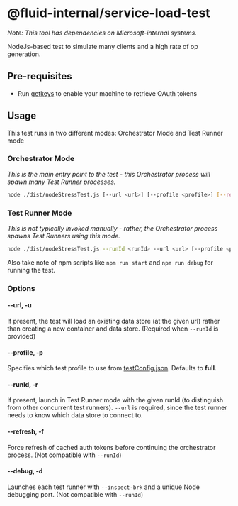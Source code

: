 # @fluid-internal/service-load-test

_Note: This tool has dependencies on Microsoft-internal systems._

NodeJs-based test to simulate many clients and a high rate of op generation.

## Pre-requisites

* Run [getkeys](/tools/getkeys/README.md) to enable your machine to retrieve OAuth tokens

## Usage

This test runs in two different modes: Orchestrator Mode and Test Runner mode

### Orchestrator Mode

_This is the main entry point to the test - this Orchestrator process will spawn many Test Runner processes._

```bash
node ./dist/nodeStressTest.js [--url <url>] [--profile <profile>] [--refresh] [--debug]
```

### Test Runner Mode

_This is not typically invoked manually - rather, the Orchestrator process spawns Test Runners using this mode._

```bash
node ./dist/nodeStressTest.js --runId <runId> --url <url> [--profile <profile>]
```

Also take note of npm scripts like `npm run start` and `npm run debug` for running the test.

### Options

#### --url, -u

If present, the test will load an existing data store (at the given url) rather than creating a new container and data store.
(Required when `--runId` is provided)

#### --profile, -p

Specifies which test profile to use from [testConfig.json](./testConfig.json).  Defaults to **full**.

#### --runId, -r

If present, launch in Test Runner mode with the given runId (to distinguish from other concurrent test runners).
`--url` is required, since the test runner needs to know which data store to connect to.

#### --refresh, -f

Force refresh of cached auth tokens before continuing the orchestrator process. (Not compatible with `--runId`)

#### --debug, -d

Launches each test runner with `--inspect-brk` and a unique Node debugging port. (Not compatible with `--runId`)

